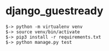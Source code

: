 
  # django_guestready

    $-> python -m virtualenv venv
    $-> source venv/bin/activate
    $-> pip3 install -r requirements.txt
    $-> python manage.py test

